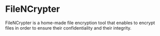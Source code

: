 # FileNCrypter
FileNCrypter is a home-made file encryption tool that enables to encrypt files in order to ensure their confidentiality and their integrity.

